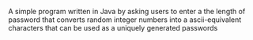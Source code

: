 A simple program written in Java by asking users to enter a the length of password that converts random integer numbers into a ascii-equivalent characters that can be used as a uniquely generated passwords
